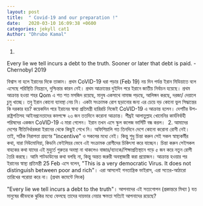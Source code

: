 ```yaml
---
layout: post
title:  " Covid-19 and our preparation !"
date:   2020-03-10 16:09:38 +0600
categories: jekyll cat1
Author: "Dhrubo Kamal"
---
```

1.
Every lie we tell incurs a debt to the truth. Sooner or later that debt is paid. -Chernobyl 2019

বিশ্বাস না হলে ইরানের দিকে তাকান। প্রথম CoVID-19 ধরা পড়ার (Feb 19) নয় দিন পর্যন্ত ইরান মিডিয়াতে বলে এসেছে পরিস্থিতি নিয়ন্ত্রনে, দুশ্চিন্তার কারন নেই।
প্রথম আক্রান্তের দুইদিন পরে ইরানে জাতীয় নির্বাচন হয়েছে। প্রথম আক্রান্ত হওয়া শহর Qom এ শত শত মসজিদ রয়েছে, মানুষ একসাথে নামাজ পড়ছে, আলিঙ্গন করছে, দরজা/ দেয়ালে চুমু খাচ্ছে। তবু ইরান কোনো ব্যাবস্থা নেয় নি। একটা সংক্রামক রোগ ছড়ানোর জন্য এর চেয়ে বড় কোনো ভুল সিদ্ধান্তের কি দরকার হয়?
কয়েকদিন পরে ইরানের স্বাথ্য প্রতিমন্ত্রী হারিরচি নিজেই CoVID-19 এ আক্রান্ত হলেন। দেশটির উপ-রাষ্ট্রপতিসহ আইনপ্রনেতাদের কমপক্ষে ২৩ জন ততদিনে করোনা আক্রান্ত। শীঘ্রই আলাতুল্লাহ খোমেনির কার্যনির্বাহী পরিষদের একজন CoVID-19 এ মারা গেলেন। ইরান তখন এসে স্কুল কলেজ ভার্সিটি বন্ধ করল।
‍
2.
আমাদের দেশের নীতিনির্ধারকরা ইরানের থেকে কিছুই শেখে নি। অফিশিয়ালি গত তিনদিনে দেশে কোনো করোনা রোগী নেই। তাই, সঠিক নিরাপত্তা গ্রহণের "Incentive" ও সকলের মধ্যে নেই। কিন্তু শুধু চিন্তা করুন সেই সকল স্বাস্থ্যকর্মীর কথা, যারা নিউমোনিয়া, কিডনি ফেইলিয়র ভেবে এই সংক্রামক রোগীদের চিকিৎসা করে যাচ্ছেন। চিন্তা করুন সেইসকল বাহকের কথা যাদের এই মুহুর্তে গুরুতর অবস্থা না থাকলেও বাজার/ব্যাংকে/শিক্ষাপ্রতিস্থানে গড়ে ৫ জন করে নতুন রোগী তৈরি করছে।
আমি শাটডাউনের কথা বলছি না, কিন্তু অন্তত জরুরী অবস্থাজারী করা প্রয়োজন। আক্রান্ত হওয়ার পর ইরানের স্বাস্থ্য প্রতিমন্ত্রী 25 Feb এসে বলেন, "This is a very democratic Virus. It does not distinguish between poor and rich"। এরা আসলেই গনতান্ত্রিক ভাইরাস, এরা সতের-আঠারো তারিখের পরোয়া করে না। (প্রথম কমেন্টে লিংক)

"Every lie we tell incurs a debt to the truth"। আপনাদের এই সত্যগোপন (প্রকান্তরে মিথ্যা ) যত মানুষের জীবনকে ঝুকির মধ্যে ফেলছে তাদের দায়ভার নেয়ার ক্ষমতা সত্যিই আপনাদের রয়েছে?
